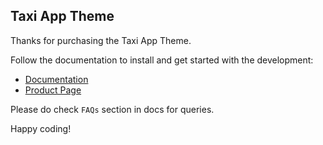 ## Taxi App Theme

Thanks for purchasing the Taxi App Theme.

Follow the documentation to install and get started with the development:

-   [Documentation](http://strapmobile.com/docs/react-native-uber-like-app-script/v4.0.0)
-   [Product Page](http://strapmobile.com/react-native-uber-like-app-script/)

Please do check `FAQs` section in docs for queries.

Happy coding!
